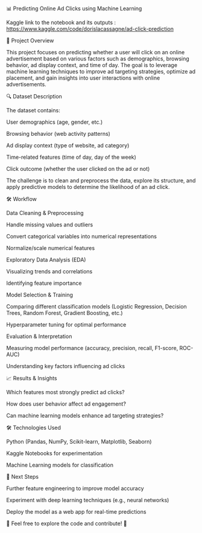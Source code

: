 📊 Predicting Online Ad Clicks using Machine Learning

Kaggle link to the notebook and its outputs : https://www.kaggle.com/code/dorislacassagne/ad-click-prediction

📌 Project Overview

This project focuses on predicting whether a user will click on an online advertisement based on various factors such as demographics, browsing behavior, ad display context, and time of day. The goal is to leverage machine learning techniques to improve ad targeting strategies, optimize ad placement, and gain insights into user interactions with online advertisements.

🔍 Dataset Description

The dataset contains:

User demographics (age, gender, etc.)

Browsing behavior (web activity patterns)

Ad display context (type of website, ad category)

Time-related features (time of day, day of the week)

Click outcome (whether the user clicked on the ad or not)

The challenge is to clean and preprocess the data, explore its structure, and apply predictive models to determine the likelihood of an ad click.

🛠️ Workflow

Data Cleaning & Preprocessing

Handle missing values and outliers

Convert categorical variables into numerical representations

Normalize/scale numerical features

Exploratory Data Analysis (EDA)

Visualizing trends and correlations

Identifying feature importance

Model Selection & Training

Comparing different classification models (Logistic Regression, Decision Trees, Random Forest, Gradient Boosting, etc.)

Hyperparameter tuning for optimal performance

Evaluation & Interpretation

Measuring model performance (accuracy, precision, recall, F1-score, ROC-AUC)

Understanding key factors influencing ad clicks

📈 Results & Insights

Which features most strongly predict ad clicks?

How does user behavior affect ad engagement?

Can machine learning models enhance ad targeting strategies?

🛠️ Technologies Used

Python (Pandas, NumPy, Scikit-learn, Matplotlib, Seaborn)

Kaggle Notebooks for experimentation

Machine Learning models for classification

🚀 Next Steps

Further feature engineering to improve model accuracy

Experiment with deep learning techniques (e.g., neural networks)

Deploy the model as a web app for real-time predictions

📢 Feel free to explore the code and contribute! 🚀
